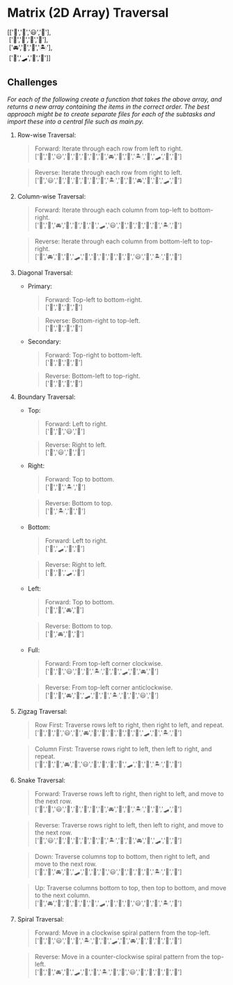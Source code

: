 # Matrix (2D Array) Traversal

[['🍌','🍎','😃','🐉'],  
&nbsp;['👺','🍺','🍩','🚴'],  
&nbsp;['🚘','🦑','🚆','🏝'],  
&nbsp;['🌆','🛹','🕺','🍕']]

## Challenges  
*For each of the following create a function that takes the above array, and returns a new array containing the items in the correct order. The best approach might be to create separate files for each of the subtasks and import these into a central file such as main.py.*

1. Row-wise Traversal:
    >Forward: Iterate through each row from left to right.  
    >['🍌','🍎','😃','🐉','👺','🍺','🍩','🚴','🚘','🦑','🚆','🏝','🌆','🛹','🕺','🍕']
    
    >Reverse: Iterate through each row from right to left.  
    >['🐉','😃','🍎','🍌','🚴','🍩','🍺','👺','🏝','🚆','🦑','🚘','🍕','🕺','🛹','🌆']
2. Column-wise Traversal:

    >Forward: Iterate through each column from top-left to bottom-right.  
    >['🍌','👺','🚘','🌆','🍎','🍺','🦑','🛹','😃','🍩','🚆','🕺','🐉','🚴','🏝','🍕']
    
    >Reverse: Iterate through each column from bottom-left to top-right.  
    >['🌆','🚘','👺','🍌','🛹','🦑','🍺','🍎','🕺','🚆','🍩','😃','🍕','🏝','🚴','🐉']

3. Diagonal Traversal:  

    * Primary:  
        >Forward: Top-left to bottom-right.  
        >['🍌','🍺','🚆','🍕']

        >Reverse: Bottom-right to top-left.  
        >['🍕','🚆','🍺','🍌']

    * Secondary:
        >Forward: Top-right to bottom-left.  
        >['🐉','🍩','🦑','🌆']

        >Reverse: Bottom-left to top-right.  
        >['🌆','🦑','🍩','🐉']

4. Boundary Traversal:
     
    * Top:  
        >Forward: Left to right.  
        >['🍌','🍎','😃','🐉']

        >Reverse: Right to left.  
        >['🐉','😃','🍎','🍌']
        
    * Right:  
        >Forward: Top to bottom.  
        >['🐉','🚴','🏝','🍕']

        > Reverse: Bottom to top.  
        >['🍕','🏝','🚴','🐉']
        
    * Bottom:  
        >Forward: Left to right.  
        >['🌆','🛹','🕺','🍕']
        
        >Reverse: Right to left.  
        >['🍕','🕺','🛹','🌆']
        
    * Left:  
        >Forward: Top to bottom.  
        >['🍌','👺','🚘','🌆']
        
        >Reverse: Bottom to top.  
        >['🌆','🚘','👺','🍌']
        
    * Full:
        >Forward: From top-left corner clockwise.  
        >['🍌','🍎','😃','🐉','🚴','🏝','🍕','🕺','🛹','🌆','🚘','👺']
        
        >Reverse: From top-left corner anticlockwise.  
        >['🍌','👺','🚘','🌆','🛹','🕺','🍕','🏝','🚴','🐉','😃','🍎']
        
5. Zigzag Traversal:

    >Row First: Traverse rows left to right, then right to left, and repeat.  
    >['🍌','👺','🍎','😃','🍺','🚘','🌆','🦑','🍩','🐉','🚴','🚆','🛹','🕺','🏝','🍕']
        
    >Column First: Traverse rows right to left, then left to right, and repeat.  
    >['🍌','🍎','👺','🚘','🍺','😃','🐉','🍩','🦑','🌆','🛹','🚆','🚴','🏝','🕺','🍕']

6. Snake Traversal:

    >Forward: Traverse rows left to right, then right to left, and move to the next row.  
    >['🍌','🍎','😃','🐉','🚴','🍩','🍺','👺','🚘','🦑','🚆','🏝','🍕','🕺','🛹','🌆']
    
    >Reverse: Traverse rows right to left, then left to right, and move to the next row.  
    >['🐉','😃','🍎','🍌','👺','🍺','🍩','🚴','🏝','🚆','🦑','🚘','🌆','🛹','🕺','🍕']
    
    >Down: Traverse columns top to bottom, then right to left, and move to the next row.  
    >['🍌','👺','🚘','🌆','🛹','🦑','🍺','🍎','😃','🍩','🚆','🕺','🍕','🏝','🚴','🐉']
    
    > Up: Traverse columns bottom to top, then top to bottom, and move to the next column.  
    >['🌆','🚘','👺','🍌','🍎','🍺','🦑','🛹','🕺','🚆','🍩','😃','🐉','🚴','🏝','🍕']

7. Spiral Traversal:

    >Forward: Move in a clockwise spiral pattern from the top-left.  
    >['🍌','🍎','😃','🐉','🚴','🏝','🍕','🕺','🛹','🌆','🚘','👺','🍺','🍩','🚆','🦑']
    
    >Reverse: Move in a counter-clockwise spiral pattern from the top-left.  
    >['🍌','👺','🚘','🌆','🛹','🕺','🍕','🏝','🚴','🐉','😃','🍎','🍺','🦑','🚆','🍩']
